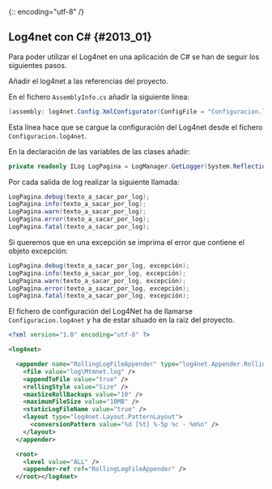 {:: encoding="utf-8" /}
## Log4net con C\# {#2013_01}

Para poder utilizar el Log4net en una aplicación de C# se han de seguir los siguientes pasos.

Añadir el log4net a las referencias del proyecto.

En el fichero `AssemblyInfo.cs` añadir la siguiente línea:

``` cs
[assembly: log4net.Config.XmlConfigurator(ConfigFile = "Configuracion.log4net", Watch = true)]
```



Esta línea hace que se cargue la configuración del Log4net desde el fichero `Configuracion.log4net`.

En la declaración de las variables de las clases añadir:

``` cs
private readonly ILog LogPagina = LogManager.GetLogger(System.Reflection.MethodBase.GetCurrentMethod().DeclaringType);
```


Por cada salida de log realizar la siguiente llamada:

``` cs
LogPagina.debug(texto_a_sacar_por_log);
LogPagina.info(texto_a_sacar_por_log);
LogPagina.warn(texto_a_sacar_por_log);
LogPagina.error(texto_a_sacar_por_log);
LogPagina.fatal(texto_a_sacar_por_log);
```


Si queremos que en una excepción se imprima el error que contiene el objeto excepción:

``` cs
LogPagina.debug(texto_a_sacar_por_log, excepción);
LogPagina.info(texto_a_sacar_por_log, excepción);
LogPagina.warn(texto_a_sacar_por_log, excepción);
LogPagina.error(texto_a_sacar_por_log, excepción);
LogPagina.fatal(texto_a_sacar_por_log, excepción);
```


El fichero de configuración del Log4Net ha de llamarse `Configuracion.log4net` y ha de estar situado en la raiz del proyecto.

``` xml
<?xml version="1.0" encoding="utf-8" ?>

<log4net>

  <appender name="RollingLogFileAppender" type="log4net.Appender.RollingFileAppender">
    <file value="log\Mtmnet.log" />
    <appendToFile value="true" />
    <rollingStyle value="Size" />
    <maxSizeRollBackups value="10" />
    <maximumFileSize value="10MB" />
    <staticLogFileName value="true" />
    <layout type="log4net.Layout.PatternLayout">
      <conversionPattern value="%d [%t] %-5p %c - %m%n" />
    </layout>
  </appender>

  <root>
    <level value="ALL" />
    <appender-ref ref="RollingLogFileAppender" />
  </root></log4net>
```
